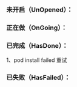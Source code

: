 ### 未开启（UnOpened）：







### 正在做（OnGoing）：





### 已完成（HasDone）：

1、pod install failed 重试



### 已失败（HasFailed）：

